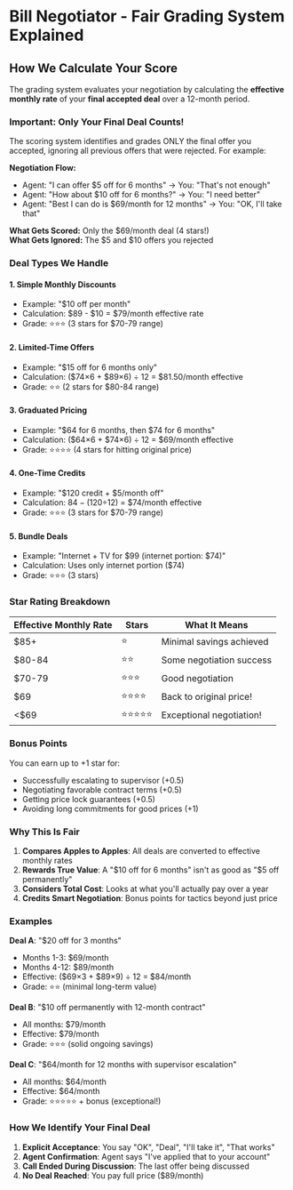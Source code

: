 # Bill Negotiator - Fair Grading System Explained

## How We Calculate Your Score

The grading system evaluates your negotiation by calculating the **effective monthly rate** of your **final accepted deal** over a 12-month period.

### Important: Only Your Final Deal Counts!

The scoring system identifies and grades ONLY the final offer you accepted, ignoring all previous offers that were rejected. For example:

**Negotiation Flow:**
- Agent: "I can offer $5 off for 6 months" → You: "That's not enough"
- Agent: "How about $10 off for 6 months?" → You: "I need better"  
- Agent: "Best I can do is $69/month for 12 months" → You: "OK, I'll take that"

**What Gets Scored:** Only the $69/month deal (4 stars!)  
**What Gets Ignored:** The $5 and $10 offers you rejected

### Deal Types We Handle

#### 1. **Simple Monthly Discounts**
- Example: "$10 off per month"
- Calculation: $89 - $10 = $79/month effective rate
- Grade: ⭐⭐⭐ (3 stars for $70-79 range)

#### 2. **Limited-Time Offers**
- Example: "$15 off for 6 months only"
- Calculation: ($74×6 + $89×6) ÷ 12 = $81.50/month effective
- Grade: ⭐⭐ (2 stars for $80-84 range)

#### 3. **Graduated Pricing**
- Example: "$64 for 6 months, then $74 for 6 months"
- Calculation: ($64×6 + $74×6) ÷ 12 = $69/month effective
- Grade: ⭐⭐⭐⭐ (4 stars for hitting original price)

#### 4. **One-Time Credits**
- Example: "$120 credit + $5/month off"
- Calculation: $84 - ($120÷12) = $74/month effective
- Grade: ⭐⭐⭐ (3 stars for $70-79 range)

#### 5. **Bundle Deals**
- Example: "Internet + TV for $99 (internet portion: $74)"
- Calculation: Uses only internet portion ($74)
- Grade: ⭐⭐⭐ (3 stars)

### Star Rating Breakdown

| Effective Monthly Rate | Stars | What It Means |
|------------------------|-------|---------------|
| $85+ | ⭐ | Minimal savings achieved |
| $80-84 | ⭐⭐ | Some negotiation success |
| $70-79 | ⭐⭐⭐ | Good negotiation |
| $69 | ⭐⭐⭐⭐ | Back to original price! |
| <$69 | ⭐⭐⭐⭐⭐ | Exceptional negotiation! |

### Bonus Points
You can earn up to +1 star for:
- Successfully escalating to supervisor (+0.5)
- Negotiating favorable contract terms (+0.5)
- Getting price lock guarantees (+0.5)
- Avoiding long commitments for good prices (+1)

### Why This Is Fair

1. **Compares Apples to Apples**: All deals are converted to effective monthly rates
2. **Rewards True Value**: A "$10 off for 6 months" isn't as good as "$5 off permanently"
3. **Considers Total Cost**: Looks at what you'll actually pay over a year
4. **Credits Smart Negotiation**: Bonus points for tactics beyond just price

### Examples

**Deal A**: "$20 off for 3 months"
- Months 1-3: $69/month
- Months 4-12: $89/month
- Effective: ($69×3 + $89×9) ÷ 12 = $84/month
- Grade: ⭐⭐ (minimal long-term value)

**Deal B**: "$10 off permanently with 12-month contract"
- All months: $79/month
- Effective: $79/month
- Grade: ⭐⭐⭐ (solid ongoing savings)

**Deal C**: "$64/month for 12 months with supervisor escalation"
- All months: $64/month
- Effective: $64/month
- Grade: ⭐⭐⭐⭐⭐ + bonus (exceptional!)

### How We Identify Your Final Deal

1. **Explicit Acceptance**: You say "OK", "Deal", "I'll take it", "That works"
2. **Agent Confirmation**: Agent says "I've applied that to your account"
3. **Call Ended During Discussion**: The last offer being discussed
4. **No Deal Reached**: You pay full price ($89/month) 